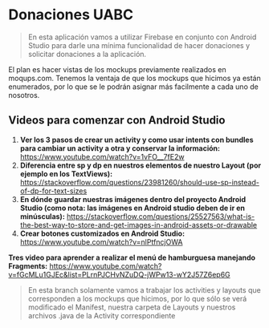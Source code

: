 # Donaciones UABC
> En esta aplicación vamos a utilizar Firebase en conjunto con Android Studio para darle una mínima funcionalidad de hacer donaciones y solicitar donaciones a la aplicación.

El plan es hacer vistas de los mockups previamente realizados en moqups.com. Tenemos la ventaja de que los mockups que hicimos ya están enumerados, por lo que se le podrán asignar más facilmente a cada uno de nosotros.

## Videos para comenzar con Android Studio
1. **Ver los 3 pasos de crear un activity y como usar intents con bundles para cambiar un activity a otra y conservar la información:** https://www.youtube.com/watch?v=1vFO__7fE2w
2. **Diferencia entre sp y dp en nuestros elementos de nuestro Layout (por ejemplo en los TextViews):** https://stackoverflow.com/questions/23981260/should-use-sp-instead-of-dp-for-text-sizes
3. **En dónde guardar nuestras imágenes dentro del proyecto Android Studio (como nota: las imágenes en Android studio deben de ir en minúsculas):** https://stackoverflow.com/questions/25527563/what-is-the-best-way-to-store-and-get-images-in-android-assets-or-drawable
4. **Crear botones customizados en Android Studio:** https://www.youtube.com/watch?v=nlPtfncjOWA

**Tres video para aprender a realizar el menú de hamburguesa manejando Fragments:**
https://www.youtube.com/watch?v=fGcMLu1GJEc&list=PLrnPJCHvNZuDQ-jWPw13-wY2J57Z6ep6G

> En esta branch solamente vamos a trabajar los activities y layouts que corresponden a los mockups que hicimos, por lo que sólo se verá modificado el Manifest, nuestra carpeta de Layouts y nuestros archivos .java de la Activity correspondiente

